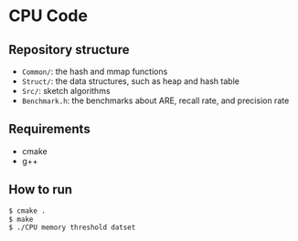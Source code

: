 CPU Code
============

Repository structure
--------------------
*  `Common/`: the hash and mmap functions
*  `Struct/`: the data structures, such as heap and hash table
*  `Src/`: sketch algorithms
*  `Benchmark.h`: the benchmarks about ARE, recall rate, and precision rate

Requirements
-------
- cmake
- g++

How to run
-------
```bash
$ cmake .
$ make
$ ./CPU memory threshold datset